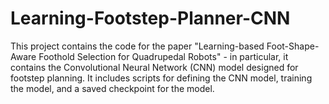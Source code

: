 # Learning-Footstep-Planner-CNN

This project contains the code for the paper "Learning-based Foot-Shape-Aware Foothold Selection for Quadrupedal Robots" - in particular, it contains the Convolutional Neural Network (CNN) model designed for footstep planning. It includes scripts for defining the CNN model, training the model, and a saved checkpoint for the model.



